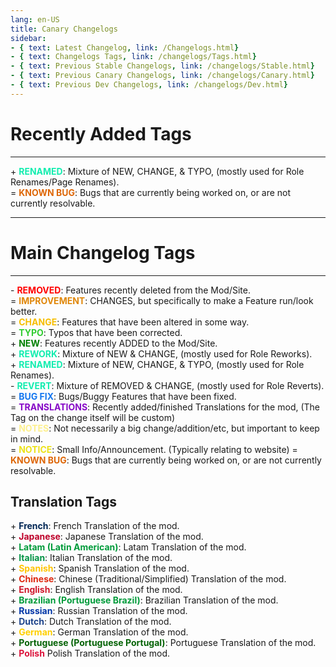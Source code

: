 ```yaml
---
lang: en-US
title: Canary Changelogs
sidebar:
- { text: Latest Changelog, link: /Changelogs.html}
- { text: Changelogs Tags, link: /changelogs/Tags.html}
- { text: Previous Stable Changelogs, link: /changelogs/Stable.html}
- { text: Previous Canary Changelogs, link: /changelogs/Canary.html}
- { text: Previous Dev Changelogs, link: /changelogs/Dev.html}
---
```


# Recently Added Tags
---

\+ <font color=#12edaf><b>RENAMED</b></font>: Mixture of NEW, CHANGE, & TYPO, (mostly used for Role Renames/Page Renames). <br>
= <font color=#de6707><b>KNOWN BUG</b></font>: Bugs that are currently being worked on, or are not currently resolvable.<br>

---

# Main Changelog Tags
---

\- <font color=red><b>REMOVED</b></font>: Features recently deleted from the Mod/Site. <br>
= <font color=#e08709><b>IMPROVEMENT</b></font>: CHANGES, but specifically to make a Feature run/look better. <br>
= <font color=#F6BE00><b>CHANGE</b></font>: Features that have been altered in some way. <br>
= <font color=#32CD32><b>TYPO</b></font>: Typos that have been corrected. <br>
\+ <font color=green><b>NEW</b></font>: Features recently ADDED to the Mod/Site. <br>
\+ <font color=#12edaf><b>REWORK</b></font>: Mixture of NEW & CHANGE, (mostly used for Role Reworks). <br>
\+ <font color=#12edaf><b>RENAMED</b></font>: Mixture of NEW, CHANGE, & TYPO, (mostly used for Role Renames). <br>
\- <font color=#12edaf><b>REVERT</b></font>: Mixture of REMOVED & CHANGE, (mostly used for Role Reverts). <br>
= <font color=#1376f0><b>BUG FIX</b></font>: Bugs/Buggy Features that have been fixed. <br>
= <font color=#8708c7><b>TRANSLATIONS</b></font>: Recently added/finished Translations for the mod, (The Tag on the change itself will be custom) <br>
= <font color=#fdf08e><b>NOTES</b></font>: Not necessarily a big change/addition/etc, but important to keep in mind. <br>
= <font color=#ece218><b>NOTICE</b></font>: Small Info/Announcement. (Typically relating to website)
= <font color=#de6707><b>KNOWN BUG</b></font>: Bugs that are currently being worked on, or are not currently resolvable.

## Translation Tags
\+ <font color=#002654><b>French</b></font>: French Translation of the mod.<br>
\+ <font color=#bd0029><b>Japanese</b></font>: Japanese Translation of the mod.<br>
\+ <font color=#009b3a><b>Latam (Latin American)</b></font>: Latam Translation of the mod.<br>
\+ <font color=#009344><b>Italian</b></font>: Italian Translation of the mod.<br>
\+ <font color=#ffc400><b>Spanish</b></font>: Spanish Translation of the mod.<br>
\+ <font color=#de2910><b>Chinese</b></font>: Chinese (Traditional/Simplified) Translation of the mod.<br>
\+ <font color=#cf192b><b>English</b></font>: English Translation of the mod.<br>
\+ <font color=#009b3a><b>Brazilian (Portuguese Brazil)</b></font>: Brazilian Translation of the mod.<br>
\+ <font color=#0036a7><b>Russian</b></font>: Russian Translation of the mod.<br>
\+ <font color=#1e448b><b>Dutch</b></font>: Dutch Translation of the mod.<br>
\+ <font color=#ffcf00><b>German</b></font>: German Translation of the mod.<br>
\+ <font color=#056306><b>Portuguese (Portuguese Portugal)</b></font>: Portuguese Translation of the mod.<br>
\+ <font color=#dc143c><b>Polish</b></font> Polish Translation of the mod.